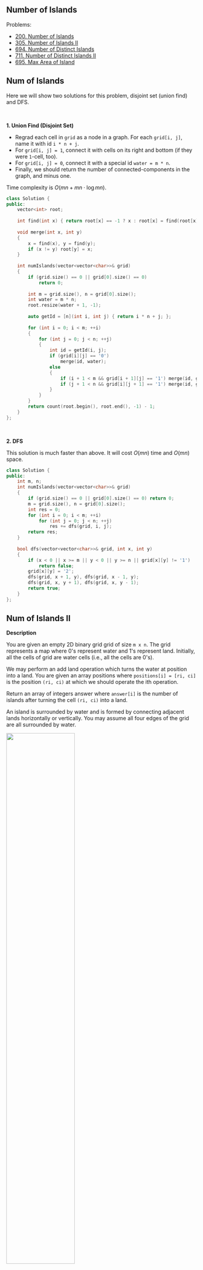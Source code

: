 ## Number of Islands

Problems:

- [200. Number of Islands](https://leetcode.com/problems/number-of-islands/)
- [305. Number of Islands II](https://leetcode-cn.com/problems/number-of-islands-ii/)
- [694. Number of Distinct Islands](https://leetcode-cn.com/problems/number-of-distinct-islands/)
- [711. Number of Distinct Islands II](https://leetcode-cn.com/problems/number-of-distinct-islands-ii/)
- [695. Max Area of Island](https://leetcode-cn.com/problems/max-area-of-island/)



## Num of Islands

Here we will show two solutions for this problem, disjoint set (union find) and DFS.

<br/>

**1. Union Find (Disjoint Set)**

+ Regrad each cell in `grid` as a node in a graph. For each `grid[i, j]`, name it with id `i * n + j`.
+ For `grid[i, j] = 1`, connect it with cells on its right and bottom (if they were `1`-cell, too).
+ For `grid[i, j] = 0`, connect it with a special id `water = m * n`.
+ Finally, we should return the number of connected-components in the graph, and minus one.

Time complexity is $O(mn + mn \cdot \log{mn})$.

```cpp
class Solution {
public:
    vector<int> root;
    
    int find(int x) { return root[x] == -1 ? x : root[x] = find(root[x]); }
    
    void merge(int x, int y)
    {
        x = find(x), y = find(y);
        if (x != y) root[y] = x;
    }
    
    int numIslands(vector<vector<char>>& grid) 
    {
        if (grid.size() == 0 || grid[0].size() == 0)
            return 0;
        
        int m = grid.size(), n = grid[0].size();
        int water = m * n;
        root.resize(water + 1, -1);
        
        auto getId = [n](int i, int j) { return i * n + j; };
        
        for (int i = 0; i < m; ++i)
        {
            for (int j = 0; j < n; ++j)
            {
                int id = getId(i, j);
                if (grid[i][j] == '0')
                    merge(id, water);
                else
                {
                    if (i + 1 < m && grid[i + 1][j] == '1') merge(id, getId(i + 1, j));
                    if (j + 1 < n && grid[i][j + 1] == '1') merge(id, getId(i, j + 1));
                }
            }
        }
        return count(root.begin(), root.end(), -1) - 1;
    }
};
```

<br/>

**2. DFS**

This solution is much faster than above. It will cost $O(mn)$ time and $O(mn)$ space.

```cpp
class Solution {
public:
    int m, n;
    int numIslands(vector<vector<char>>& grid) 
    {
        if (grid.size() == 0 || grid[0].size() == 0) return 0;
        m = grid.size(), n = grid[0].size();
        int res = 0;
        for (int i = 0; i < m; ++i)
            for (int j = 0; j < n; ++j)
                res += dfs(grid, i, j);
        return res;
    }
    
    bool dfs(vector<vector<char>>& grid, int x, int y)
    {
        if (x < 0 || x >= m || y < 0 || y >= n || grid[x][y] != '1')
            return false;
        grid[x][y] = '2';
        dfs(grid, x + 1, y), dfs(grid, x - 1, y);
        dfs(grid, x, y + 1), dfs(grid, x, y - 1);
        return true;
    }
};
```



## Num of Islands II

**Description**

You are given an empty 2D binary grid grid of size `m x n`. The grid represents a map where 0's represent water and 1's represent land. Initially, all the cells of grid are water cells (i.e., all the cells are 0's).

We may perform an add land operation which turns the water at position into a land. You are given an array positions where `positions[i] = [ri, ci]` is the position `(ri, ci)` at which we should operate the ith operation.

Return an array of integers answer where `answer[i]` is the number of islands after turning the cell `(ri, ci)` into a land.

An island is surrounded by water and is formed by connecting adjacent lands horizontally or vertically. You may assume all four edges of the grid are all surrounded by water.

<img src="https://assets.leetcode.com/uploads/2021/03/10/tmp-grid.jpg" style="width: 60%"/>

**Solution**

Here we will use disjoint set (union find) to solve this problem.

- For each cell `(r, c)`, we name it by an unique id `r * n + c`, where `n` is the number of columns of this grid.
- `root[x] == -1` represents `x` is a single node, but it can not express whether if `x` is land or water field. Hence we use `unordered_set<int> land` to stored the ids of cells that marked as land.
- The `cnt` denote the number of islands at present.
- Scan the `positions` array, for each `pos = (x, y)`, add it to `land`, and let `cnt += 1`. If the `pos` could be merged with other land (marked before), merged them and minus one from `cnt`.

```cpp
class Solution 
{
public:
    int find(vector<int> &root, int x) { return root[x] == -1 ? x : root[x] = find(root, root[x]); }

    bool merge(vector<int> &root, int x, int y)
    {
        x = find(root, x), y = find(root, y);
        if (x == y) return false;
        else
        {
            root[y] = x;
            return true;
        }
    }

    vector<int> numIslands2(int m, int n, vector<vector<int>>& positions) 
    {
        int k = positions.size();
        vector<int> res(k, 0);
        vector<int> root(m * n, -1);

        auto getId = [n](int i, int j) { return i * n + j; };
        auto validIndex = [m, n](int i, int j) { return 0 <= i && i < m && 0 <= j && j < n; };
        static const vector<pair<int,int>> dirs = {{-1, 0}, {1, 0}, {0, 1}, {0, -1}};

        // record the all the ids of land
        unordered_set<int> land;
        int cnt = 0;
        for (int i = 0; i < k; ++i)
        {
            int x = positions[i][0], y = positions[i][1];
            int id = getId(x, y);
            if (land.count(id)) 
            {
                res[i] = cnt;
                continue;
            }
            land.emplace(id), cnt += 1;
            for (auto [dx, dy] : dirs)
            {
                int x2 = x + dx, y2 = y + dy;
                int id2 = getId(x2, y2);
                if (validIndex(x2, y2) && land.count(id2) && merge(root, id, id2))
                    cnt -= 1;
            }
            res[i] = cnt;
        }

        return res;
    }
};
```

Here I use disjoint set (union find) with compressed-path, each operation will cost $O(\log{mn})$ time, where $mn$ denote the total number of edges in the graph.

Therefore, the total time complexity here is $O(k\log{mn})$ .



## Num of Distinct Islands

**Description**

You are given an `m x n` binary matrix grid. An island is a group of 1's (representing land) connected 4-directionally (horizontal or vertical.) You may assume all four edges of the grid are surrounded by water.

An island is considered to be the same as another if and only if one island can be translated (and not rotated or reflected) to equal the other.

Return the number of distinct islands. `0 <= m, n <= 50` .

<br/>

**Example - 1**

<img src="https://assets.leetcode.com/uploads/2021/05/01/distinctisland1-1-grid.jpg" />

```text
Input: grid = [[1,1,0,0,0],[1,1,0,0,0],[0,0,0,1,1],[0,0,0,1,1]]
Output: 1
```

<br/>

**Example - 2**

<img src="https://assets.leetcode.com/uploads/2021/05/01/distinctisland1-2-grid.jpg" />

```text
Input: grid = [[1,1,0,1,1],[1,0,0,0,0],[0,0,0,0,1],[1,1,0,1,1]]
Output: 3
```

<br/>

**Solution**

The key point of this problem is that: how can we denote the translated islands in a same value?

And this demand us to design a hash function, map the translated islands into a same value.

- Remind the problem "200. Num of Islands", we use DFS to find a island each time. **In each DFS, we can also get a path, and such path for each island is unique.** 
- Such path could be represent by a position sequence like `(x1, y1) -> (x2, y2) -> ...`, and we can store this position sequence in a `vector`.
- Now, the question is: for the same class of translated islands, how can we map their position sequence into a same value?
- A solution is that, regard the start-points of DFS `(x1, y1)` as origin coordinate `(0, 0)` , and the following positions `(xi, yi)` become `(xi - x1, yi - y1)`.

```cpp
typedef pair<int, int> pos_t;
class Solution 
{
public:
    int m, n;
    int numDistinctIslands(vector<vector<int>>& grid) 
    {
        if (grid.size() == 0 || grid[0].size() == 0) return 0;
        m = grid.size(), n = grid[0].size();
        set<vector<pos_t>> islands;
        vector<pos_t> path;
        for (int i = 0; i < m; ++i)
        {
            for (int j = 0; j < n; ++j)
            {
                path.clear();
                dfs(grid, {i, j}, {i, j}, path);
                // ignore if we start dfs at grid[i, j] = 0 or -1
                if (!path.empty())
                    islands.emplace(path);
            }
        }
        return islands.size();
    }
    
    bool validIndex(int x, int y) { return 0 <= x && x < m && 0 <= y && y < n; }
    
    void dfs(vector<vector<int>>& grid, pos_t origin, pos_t cur, vector<pos_t> &path)
    {
        static const vector<pos_t> dirs = {{-1, 0}, {1, 0}, {0, 1}, {0, -1}};
        auto [x, y] = cur;
        if (!validIndex(x, y) || grid[x][y] <= 0) return;
        grid[x][y] = -1;
        // path += to_string(x - origin.first) + " " + to_string(y - origin.second) + " ";
        path.emplace_back(x - origin.first, y - origin.second);
        for (auto [dx, dy] : dirs)
            dfs(grid, origin, {x + dx, y + dy}, path);
    }
};

```



Here we use `set<vector<pos_t>>` to remove the duplicate paths, and it will cost $O(\log{k})$ time for each `emplace` operation, where $k$ is the number of paths (islands). Total time complexity is $O(mn \log{k})$

If we store a path by a string, then we can use `unordered_set<string>` to remove the duplicate paths. Time complexity can be optimized to $O(mn)$.



## Num of Distinct Islands II

**Description**

You are given an `m x n` binary matrix grid. An island is a group of 1's (representing land) connected 4-directionally (horizontal or vertical.) You may assume all four edges of the grid are surrounded by water.

An island is considered to be the same as another if they have the **same shape**, or have the **same shape after rotation** (90, 180, or 270 degrees only) or **reflection** (left/right direction or up/down direction).

Return the number of distinct islands. `1 <= m, n <= 50` .

<br/>

**Example**

<img src="https://assets.leetcode.com/uploads/2021/05/01/distinctisland2-1-grid.jpg" />

```text
Input: grid = [[1,1,0,0,0],[1,0,0,0,0],[0,0,0,0,1],[0,0,0,1,1]]
Output: 1
Explanation: The two islands are considered the same because if we make a 180 degrees clockwise rotation on the first island, then two islands will have the same shapes.
```

<br/>

**Solution**

- For a cell `(x, y)` in the grid (suppose it was in first quadrant), 

  - after only rotations, it could be `(y, -x), (-x, -y), (-y, x), (x, y)`, and 

  - after only reflections, it could be `(-x, y), (x, -y), (-x, -y), (x, y)`, and

  - after the combination of rotations and reflections, it totally has 8 different cases

    ```text
    (x,  y)  (x,  -y)
    (-x, y)  (-x, -y)
    (y,  x)  (y,  -x)
    (-y, x)  (-y, -x)
    ```

- This means, for each path (a path uniquely represents an island), there are another 7 paths (islands) with the same shapes.

- Based on "694. Num of Distinct Islands", now we need to design a new hash function, and such hash-function will map the 8 paths above into same value.

- **We can sort the 8 paths, and select the max one (or small one).**

Here is the code.


```cpp
typedef pair<int, int> pos_t;
class Solution 
{
public:
    int m, n;
    int numDistinctIslands2(vector<vector<int>>& grid) 
    {
        if (grid.size() == 0 || grid[0].size() == 0) return 0;
        m = grid.size(), n = grid[0].size();
        set<vector<pos_t>> islands;
        vector<pos_t> path;
        for (int i = 0; i < m; ++i)
        {
            for (int j = 0; j < n; ++j)
            {
                path.clear();
                dfs(grid, {i, j}, path);
                // ignore if we start dfs at grid[i, j] = 0 or -1
                if (!path.empty())
                    islands.emplace(hashPath(path));
            }
        }
        return islands.size();
    }
    
    bool validIndex(int x, int y) { return 0 <= x && x < m && 0 <= y && y < n; }
    
    void dfs(vector<vector<int>>& grid, pos_t cur, vector<pos_t> &path)
    {
        static const vector<pos_t> dirs = {{-1, 0}, {1, 0}, {0, 1}, {0, -1}};
        auto [x, y] = cur;
        if (!validIndex(x, y) || grid[x][y] <= 0) return;
        grid[x][y] = -1;
        // push the absolute coordinates, not relative coordinates
        path.emplace_back(x, y);
        for (auto [dx, dy] : dirs)
            dfs(grid, {x + dx, y + dy}, path);
    }
    
    vector<pos_t> hashPath(vector<pos_t> &path)
    {        
        vector<vector<pos_t>> shapedPaths(8);
        for (auto &pos : path)
        {
            auto [x, y] = pos;
            int idx = 0;
            for (int i : {x, -x}) for (int j : {y, -y}) shapedPaths[idx++].emplace_back(i, j);
            for (int i : {y, -y}) for (int j : {x, -x}) shapedPaths[idx++].emplace_back(i, j);
        }
        for (auto &v : shapedPaths)
        {
            sort(v.begin(), v.end());
            int len = path.size();
            for (int i = len - 1; i >= 0; --i)
            {
                v[i].first -= v[0].first;
                v[i].second -= v[0].second;
            }
        }
        sort(shapedPaths.begin(), shapedPaths.end());
        return shapedPaths[0];
    }
};
```



## Max Area of Island

This problem is similar to "200 - Num of Islands", we can use DFS or disjoint set (union find) to solve it.

<br/>

**1. DFS**

```cpp
class Solution 
{
public:
    int m, n;
    int maxAreaOfIsland(vector<vector<int>>& grid) 
    {
        if (grid.size() == 0 || grid[0].size() == 0) return 0;
        m = grid.size(), n = grid[0].size();
        int res = 0;
        for (int i = 0; i < m; ++i)
            for (int j = 0; j < n; ++j)
                res = max(res, dfs(grid, i, j));
        return res;
    }

    int dfs(vector<vector<int>>& grid, int x, int y)
    {
        if (x < 0 || x >= m || y < 0 || y >= n || grid[x][y] <= 0) return 0;
        grid[x][y] = -1;
        return 1 + dfs(grid, x, y - 1) + dfs(grid, x, y + 1) + dfs(grid, x - 1, y) + dfs(grid, x + 1, y);
    } 
};
```

<br/>

**2. Union Find**

+ Each cell `grid[i][j]` is a node, whose id is `i * n + j`.
+ Merge each `1`-cell with cells on its right and bottom (if they were `1`-cell, too).
+ Merge each `0`-cell to a special id `water`, which is larger than any island's id.

Time complexity is `O(mn + mn * log(mn))`.

```cpp
class Solution
{
public:
    vector<int> root, size;
    int m, n;
    
    int find(int x) { return root[x] == -1 ? x : root[x] = find(root[x]); }
    
    void merge(int x, int y)
    {
        x = find(x), y = find(y);
        if (x != y)
        {
            root[y] = x;
            size[x] += size[y], size[y] = size[x];
        }
    }
    
    int getId(int x, int y) { return x * n + y; }
    
    int maxAreaOfIsland(vector<vector<int>> &grid)
    {
        if (grid.size() == 0 || grid[0].size() == 0) return 0;
        m = grid.size(), n = grid[0].size();
        root.resize(m * n, -1);
        size.resize(m * n, 1);
        int res = 0;
        for (int i = 0; i < m; ++i)
        {
            for (int j = 0; j < n; ++j)
            {
                if (grid[i][j] == 1)
                {
                    int id = getId(i, j);
                    if (i + 1 < m && grid[i + 1][j]) merge(id, getId(i + 1, j));
                    if (j + 1 < n && grid[i][j + 1]) merge(id, getId(i, j + 1));
                    res = max(res, size[find(id)]);
                }
            }
        }
        return res;
    }
};
```

